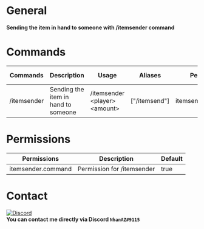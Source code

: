 # General
**Sending the item in hand to someone with /itemsender command**

# Commands

| Commands | Description | Usage | Aliases | Permission | Permission Message |
| -------- | ----------- | ----- | ------- | ---------- | ------------------ |
| /itemsender | Sending the item in hand to someone | /itemsender \<player> \<amount> | ["/itemsend"] | itemsender.command | N/A |

# Permissions
| Permissions | Description | Default |
| ----------- | ----------- | ------- |
| itemsender.command | Permission for /itemsender | true |

# Contact
[![Discord](https://img.shields.io/discord/986553214889517088?label=discord&color=7289DA&logo=discord)](https://discord.gg/j2X83ujT6c)\
**You can contact me directly via Discord `NhanAZ#9115`**
